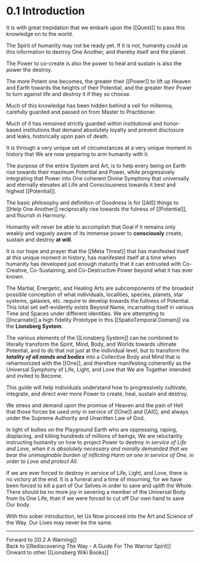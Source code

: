 # 0.1 Introduction

It is with great trepidation that we embark upon the [[Quest]] to pass this knowledge on to the world. 

The Spirit of humanity may not be ready yet. If it is not, humanity could us this information to destroy One Another, and thereby itself and the planet. 

The Power to co-create is also the power to heal and sustain is also the power the destroy. 

The more Potent one becomes, the greater their [[Power]] to lift up Heaven and Earth towards the heights of their Potential, and the greater their Power to turn against life and destroy it if they so choose. 

Much of this knowledge has been hidden behind a veil for millennia, carefully guarded and passed on from Master to Practitioner. 

Much of it has remained strictly guarded within institutional and honor-based institutions that demand absolutely loyalty and prevent disclosure and leaks, historically upon pain of death. 

It is through a very unique set of circumstances at a very unique moment in history that We are now preparing to arm humanity with it. 

The purpose of the entire System and Art, is to help every being on Earth rise towards their maximum Potential and Power, while progressively integrating that Power into One coherent Divine Symphony that universally and eternally elevates all Life and Consciousness towards it best and highest [[Potential]]. 

The basic philosophy and definition of Goodness is for [[All]] things to [[Help One Another]] reciprocally rise towards the fulness of [[Potential]], and flourish in Harmony. 

Humanity will never be able to accomplish that Goal if it remains only weakly and vaguely aware of its immense power to **consciously** create, sustain and destroy **at will**. 

It is our hope and prayer that the [[Meta Threat]] that has manifested itself at this unique moment in history, has manifested itself at a time when humanity has developed just enough maturity that it can entrusted with Co-Creative, Co-Sustaining, and Co-Destructive Power beyond what it has ever known.

The Martial, Energetic, and Healing Arts are subcomponents of the broadest possible conception of what individuals, localities, species, planets, star systems, galaxies, etc. require to develop towards the fullness of Potential. This total set self-evidently exists Beyond Name, incarnating itself in various Time and Spaces under different identities. We are attempting to [[Incarnate]] a high fidelity Prototype in this [[SpatioTemporal Domain]] via the **Lionsberg System**. 

The various elements of the [[Lionsberg System]] can be combined to literally transform the Spirit, Mind, Body, and Worlds towards ultimate Potential, and to do that not just at the individual level, but to transform the ***totality of all minds and bodies*** into a Collective Body and Mind that is reharmonized with the [[One]], and therefore manifesting coherently as the Universal Symphony of Life, Light, and Love that We are Together intended and invited to Become. 

This guide will help individuals understand how to progressively cultivate, integrate, and direct ever more Power to create, heal, sustain and destroy. 

We stress and demand upon the promise of Heaven and the pain of Hell that those forces be used _only_ in service of [[One]] and [[All]], and always under the Supreme Authority and Unwritten Law of God. 

In light of bullies on the Playground Earth who are oppressing, raping, displacing, and killing hundreds of millions of beings, We are reluctantly instructing humanity on how to project Power to destroy _in service of Life and Love, when it is absolutely necessary and morally demanded that we bear the unimaginable burden of inflicting Harm on one in service of One, in order to Love and protect All._

If we are ever forced to destroy in service of Life, Light, and Love, there is no victory at the end. It is a funeral and a time of mourning, for we have been forced to kill a part of Our Selves in order to save and uplift the Whole. There should be no more joy in severing a member of the Universal Body from its One Life, than if we were forced to cut off Our own hand to save Our body. 

With this sober introduction, let Us Now proceed into the Art and Science of the Way. Our Lives may never be the same. 

____
Forward to [[0.2 A Warning]]  
Back to [[Rediscovering The Way - A Guide For The Warrior Spirit]]  
Onward to other [[Lionsberg Wiki Books]]  
